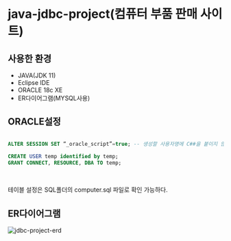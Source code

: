 # java-jdbc-project(컴퓨터 부품 판매 사이트)

## 사용한 환경
- JAVA(JDK 11)
- Eclipse IDE
- ORACLE 18c XE
- ER다이어그램(MYSQL사용)

## ORACLE설정
```sql

ALTER SESSION SET “_oracle_script”=true; -- 생성할 사용자명에 C##을 붙이지 않기위해서 사용

CREATE USER temp identified by temp;
GRANT CONNECT, RESOURCE, DBA TO temp;
```
<br/>

테이블 설정은 SQL폴더의 computer.sql 파일로 확인 가능하다.

## ER다이어그램
![jdbc-project-erd](https://user-images.githubusercontent.com/95058915/166146836-c748cde2-4549-4bc0-a186-52c408d5eead.png)

